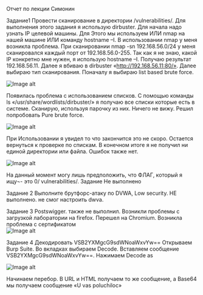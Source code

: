 Отчет по лекции Симонин 

Задание1 Провести сканирование в директории /vulnerabilities/.
Для выполнения этого задания я использую dirbuster.
Для начала надо узнать IP целевой машины. Для Этого мы используем ИЛИ nmap на нашей машине ИЛИ команду hostname –I. В использовании nmap у меня возникла проблема. При сканировании  nmap -sn 192.168.56.0/24 у меня сканировался каждый порт от 192.168.56.0-255.
Так как я не знаю, какой IP конкретно мне нужен, я использую hostname –I. Получаю результат 192.168.56.11. Далее я вбиваю в dirbuster «http://192.168.56.11:80/». Далее выбираю тип сканирования. Поначалу я выбираю list based brute force. 

![Image alt](https://github.com/r4gnet//EndedTasks/raw/photo/л1%20(4).jpg)

Появилась проблема с использованием списков. С помощью команды ls «/usr/share/wordlists/dirbuster/» я получаю все списки которые есть в системе. Сканирую, используя парочку из них. Ничего не вижу. Решил попробовать Pure brute force. 

![Image alt](https://github.com/r4gnet//EndedTasks/raw/photo/л1%20(5).jpg)

 
При Использовании я увидел то что закончится это не скоро. 
Остается вернуться к проверке по спискам.
В конечном итоге я не получил ни единой директории или файла. Ошибок также нет. 

![Image alt](https://github.com/r4gnet//EndedTasks/raw/photo/л1%20(3).jpg)

На данный момент могу лишь предположить, что ФЛАГ, который я ищу¬- это 0/ vulnerabilities/.
Задание Не выполнено

Задание 2 Выполните брутфорс-атаку по DVWA, Low security.
НЕ выполнено.
не смог настроить dwva. 

Задание 3 Postswigger.
также не выполнил. Возникли проблемы с  загрузкой лаборатории на firefox. Перешел на Chromium. Возникла проблема с сертификатом  
![Image alt](https://github.com/r4gnet//EndedTasks/raw/photo/л1%20(6).jpg)


Задание 4 Декодировать VSB2YXMgcG9sdWNoaWxvYw==
Открываем Burp Suite. Во вкладках выбираем Decode. Вставляем сообщение VSB2YXMgcG9sdWNoaWxvYw==. Нажимаем Decode as 

![Image alt](https://github.com/r4gnet//EndedTasks/raw/photo/л1%20(2).jpg)

Начинаем перебор. В URL и HTML получаем то же сообщение, а Base64 мы получаем сообщение «U vas poluchiloc»
